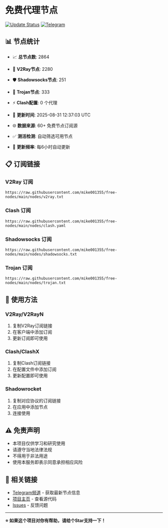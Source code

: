 # 免费代理节点

[![Update Status](https://github.com/mike001355/free-nodes/workflows/Node%20Collector%20and%20Testing/badge.svg)](https://github.com/mike001355/free-nodes/actions)
[![Telegram](https://img.shields.io/badge/📱_TG频道-2CA5E0?style=for-the-badge&logo=telegram&logoColor=white)](https://t.me/fq521)

## 📊 节点统计
- 📈 **总节点数**: 2864
- 🎯 **V2Ray节点**: 2280
- 🛡️ **Shadowsocks节点**: 251
- 🔐 **Trojan节点**: 333
- ⚡ **Clash配置**: 0 个代理

- 🔄 **更新时间**: 2025-08-31 12:37:03 UTC
- 🌐 **数据来源**: 60+ 免费节点订阅源
- ✅ **测活检测**: 自动筛选可用节点
- 🚀 **更新频率**: 每6小时自动更新

## 📋 订阅链接

### V2Ray 订阅
```
https://raw.githubusercontent.com/mike001355/free-nodes/main/nodes/v2ray.txt
```

### Clash 订阅
```
https://raw.githubusercontent.com/mike001355/free-nodes/main/nodes/clash.yaml
```

### Shadowsocks 订阅
```
https://raw.githubusercontent.com/mike001355/free-nodes/main/nodes/shadowsocks.txt
```

### Trojan 订阅
```
https://raw.githubusercontent.com/mike001355/free-nodes/main/nodes/trojan.txt
```

## 📱 使用方法

### V2Ray/V2RayN
1. 复制V2Ray订阅链接
2. 在客户端中添加订阅
3. 更新订阅即可使用

### Clash/ClashX
1. 复制Clash订阅链接
2. 在配置文件中添加订阅
3. 更新配置即可使用

### Shadowrocket
1. 复制对应协议的订阅链接
2. 在应用中添加节点
3. 连接使用

## ⚠️ 免责声明

- 本项目仅供学习和研究使用
- 请遵守当地法律法规
- 不得用于非法用途
- 使用本服务即表示同意承担相应风险

## 🔗 相关链接

- [Telegram频道](https://t.me/fq521) - 获取最新节点信息
- [项目主页](https://github.com/mike001355/free-nodes) - 查看源代码
- [Issues](https://github.com/mike001355/free-nodes/issues) - 反馈问题

---

**⭐ 如果这个项目对你有帮助，请给个Star支持一下！**
